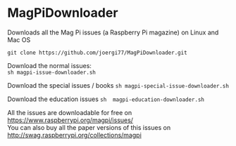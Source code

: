 # MagPiDownloader
Downloads all the Mag Pi issues (a Raspberry Pi magazine) on Linux and Mac OS

  `git clone https://github.com/joergi77/MagPiDownloader.git`   
  
Download the normal issues:  
  `sh magpi-issue-downloader.sh`
  
Download the special issues / books 
  `sh magpi-special-issue-downloader.sh`
  
Download the education issues
  `sh  magpi-education-downloader.sh`

All the issues are downloadable for free on https://www.raspberrypi.org/magpi/issues/   
You can also buy all the paper versions of this issues on http://swag.raspberrypi.org/collections/magpi


